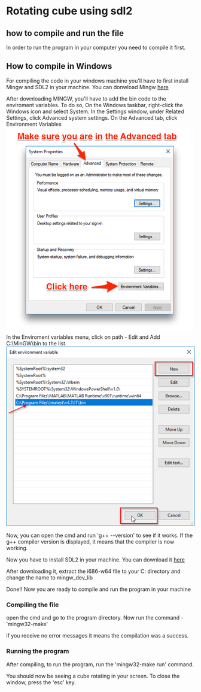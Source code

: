 # Rotating cube using sdl2

## how to compile and run the file

In order to run the program in your computer you need to
compile it first.

## How to compile in Windows
For compiling the code in your windows machine you'll have to first install Mingw and SDL2 in your machine.
You can donwload Mingw [here](https://ufpr.dl.sourceforge.net/project/mingw/Installer/mingw-get-setup.exe)

After downloading MINGW, you'll have to add the bin code to the enviroment variables. To do so, On the Windows taskbar, right-click the Windows icon and select System. In the Settings window, under Related Settings, click Advanced system settings. On the Advanced tab, click Environment Variables
![Image 1](./images/Variables.png)
In the Enviroment variables menu, click on path - Edit and Add C:\MinGW\bin to the list. 
![Image Path](./images/EditPath.png)

Now, you can open the cmd and run 'g++ --version' to see if it works. If the g++ compiler version is displayed, it means that the compiler is now working.

Now you have to install SDL2 in your machine. You can download it 
[here](https://www.libsdl.org/release/SDL2-devel-2.0.20-mingw.tar.gz)

After downloading it, extract the i686-w64 file to your C: directory and change the name to mingw_dev_lib

Done!! Now you are ready to compile and run the program in your machine
 ### Compiling the file
 open the cmd and go to the program directory. Now run the command -'mingw32-make'
 
 if you receive no error messages it means the compilation was a success.

 ### Running the program
 After compiling, to run the program, run the 'mingw32-make run' command.

 You should now be seeing a cube rotating in your screen. To close the window, press the 'esc' key.